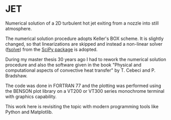 # JET

Numerical solution of a 2D turbulent hot jet exiting from a nozzle into still atmosphere.

The numerical solution procedure adopts Keller's BOX scheme. It is slightly changed, so that linearizations are skipped and instead a non-linear solver ([fsolve](https://docs.scipy.org/doc/scipy/reference/generated/scipy.optimize.fsolve.html)) from the [SciPy package](https://docs.scipy.org/doc/scipy/reference/index.html) is adopted.

During my master thesis 30 years ago I had to rework the numerical solution procedure and also the software given in the book "Physical and computational aspects of convective heat transfer" by T. Cebeci and P. Bradshaw.

The code was done in FORTRAN 77 and the plotting was performed using the BENSON plot library on a VT200 or VT300 series monochrome terminal with graphics capability.

This work here is revisiting the topic with modern programming tools like Python and Matplotlib.

